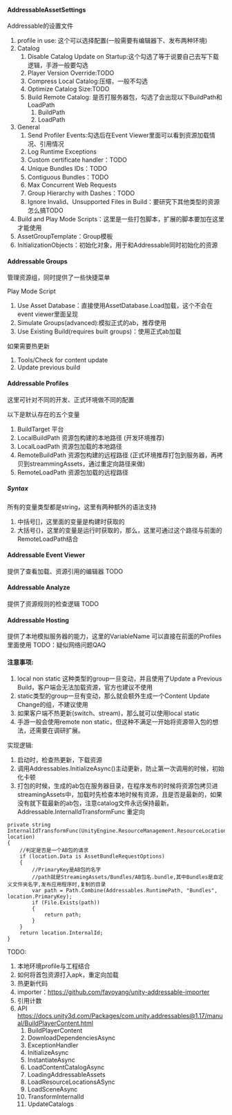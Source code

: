 #### AddressableAssetSettings
Addressable的设置文件
1. profile in use: 这个可以选择配置(一般需要有编辑器下、发布两种环境)
2. Catalog
   1. Disable Catalog Update on Startup:这个勾选了等于说要自己去写下载逻辑，手游一般要勾选
   2. Player Version Override:TODO
   3. Compress Local Catalog:压缩，一般不勾选
   4. Optimize Catalog Size:TODO
   5. Build Remote Catalog: 是否打服务器包，勾选了会出现以下BuildPath和LoadPath
      1. BuildPath
      2. LoadPath
3. General
   1. Send Profiler Events:勾选后在Event Viewer里面可以看到资源加载情况、引用情况
   2. Log Runtime Exceptions
   3. Custom certificate handler：TODO
   4. Unique Bundles IDs：TODO
   5. Contiguous Bundles：TODO
   6. Max Concurrent Web Requests
   7. Group Hierarchy with Dashes：TODO
   8. Ignore Invalid、Unsupported Files in Build：要研究下其他类型的资源怎么搞TODO
4. Build and Play Mode Scripts：这里是一些打包脚本，扩展的脚本要加在这里才能使用
5. AssetGroupTemplate：Group模板
6. InitializationObjects：初始化对象，用于和Addressable同时初始化的资源

#### Addressable Groups
管理资源组，同时提供了一些快捷菜单

Play Mode Script
1. Use Asset Database：直接使用AssetDatabase.Load加载，这个不会在event viewer里面呈现
2. Simulate Groups(advanced):模拟正式的ab，推荐使用
3. Use Existing Build(requires built groups)：使用正式ab加载

如果需要热更新
1. Tools/Check for content update
2. Update previous build

#### Addressable Profiles
这里可针对不同的开发、正式环境做不同的配置

以下是默认存在的五个变量
1. BuildTarget  平台
2. LocalBuildPath 资源包构建的本地路径 (开发环境推荐)
3. LocalLoadPath 资源包加载的本地路径 
4. RemoteBuildPath 资源包构建的远程路径 (正式环境推荐打包到服务器，再拷贝到streammingAssets，通过重定向路径来做)
5. RemoteLoadPath 资源包加载的远程路径

##### Syntax
所有的变量类型都是string，这里有两种额外的语法支持
1. 中括号[]，这里面的变量是构建时获取的
2. 大括号{}，这里的变量是运行时获取的，那么，这里可通过这个路径与前面的RemoteLoadPath结合

#### Addressable Event Viewer
提供了查看加载、资源引用的编辑器
TODO

#### Addressable Analyze
提供了资源规则的检查逻辑
TODO

#### Addressable Hosting
提供了本地模拟服务器的能力，这里的VariableName 可以直接在前面的Profiles里面使用
TODO：疑似网络问题QAQ

#### 注意事项:
1. local non static 这种类型的group一旦变动，并且使用了Update a Previous Build，客户端会无法加载资源，官方也建议不使用
2. static类型的group一旦有变动，那么就会额外生成一个Content Update Change的组，不建议使用
3. 如果客户端不热更新(switch、stream)，那么就可以使用local static
4. 手游一般会使用remote non static，但这种不满足一开始将资源带入包的想法，还需要在调研扩展。

实现逻辑:
1. 启动时，检查热更新，下载资源
2. 调用Addressables.InitializeAsync()主动更新，防止第一次调用的时候，初始化卡顿
3. 打包的时候，生成的ab包在服务器目录，在程序发布的时候将资源包拷贝进streamingAssets中，加载时先检查本地时候有资源，且是否是最新的，如果没有就下载最新的ab包，注意catalog文件永远保持最新。
Addressable.InternalIdTransformFunc 重定向

``` 示例(https://blog.csdn.net/qq_14903317/article/details/108582372)
private string InternalIdTransformFunc(UnityEngine.ResourceManagement.ResourceLocations.IResourceLocation location)
{
    //判定是否是一个AB包的请求
    if (location.Data is AssetBundleRequestOptions)
    {
        //PrimaryKey是AB包的名字
        //path就是StreamingAssets/Bundles/AB包名.bundle,其中Bundles是自定义文件夹名字,发布应用程序时,复制的目录
        var path = Path.Combine(Addressables.RuntimePath, "Bundles", location.PrimaryKey);
        if (File.Exists(path))
        {
            return path;
        }
    }
    return location.InternalId;
}
```

TODO:
1. 本地环境profile与工程结合
2. 如何将首包资源打入apk，重定向加载
3. 热更新代码
4. importer：https://github.com/favoyang/unity-addressable-importer
5. 引用计数
6. API https://docs.unity3d.com/Packages/com.unity.addressables@1.17/manual/BuildPlayerContent.html
   1. BuildPlayerContent
   2. DownloadDependenciesAsync
   3. ExceptionHandler
   4. InitializeAsync
   5. InstantiateAsync
   6. LoadContentCatalogAsync
   7. LoadingAddressableAssets
   8. LoadResourceLocationsASync
   9. LoadSceneAsync
   10. TransformInternalId
   11. UpdateCatalogs